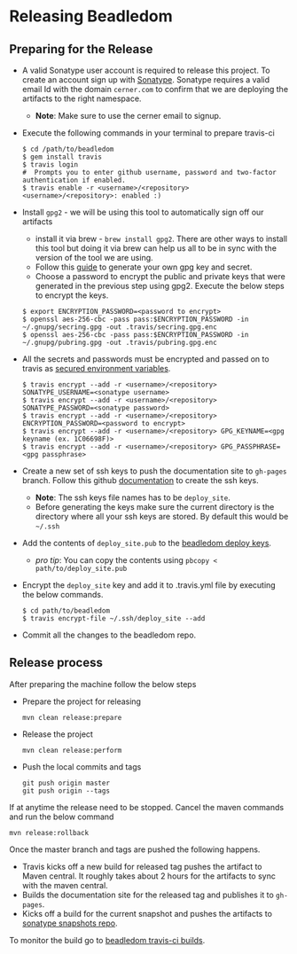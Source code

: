 # Releasing Beadledom

## Preparing for the Release

* A valid Sonatype user account is required to release this project. To create an account sign up with [Sonatype](https://issues.sonatype.org/secure/Signup!default.jspa). Sonatype requires a valid email Id with the domain `cerner.com` to confirm that we are deploying the artifacts to the right namespace.
	* **Note**: Make sure to use the cerner email to signup.
* Execute the following commands in your terminal to prepare travis-ci
    
    ```
    $ cd /path/to/beadledom
    $ gem install travis
    $ travis login
    #  Prompts you to enter github username, password and two-factor authentication if enabled.
    $ travis enable -r <username>/<repository>
    <username>/<repository>: enabled :)
	```
* Install `gpg2` - we will be using this tool to automatically sign off our artifacts
	* install it via brew - `brew install gpg2`. There are other ways to install this tool but doing it via brew can help us all to be in sync with the version of the tool we are using.
	* Follow this [guide](http://central.sonatype.org/pages/working-with-pgp-signatures.html#generating-a-key-pair) to generate your own gpg key and secret.
	* Choose a password to encrypt the public and private keys that were generated in the previous step using gpg2. Execute the below steps to encrypt the keys.
	
	```    
    $ export ENCRYPTION_PASSWORD=<password to encrypt>
    $ openssl aes-256-cbc -pass pass:$ENCRYPTION_PASSWORD -in ~/.gnupg/secring.gpg -out .travis/secring.gpg.enc
    $ openssl aes-256-cbc -pass pass:$ENCRYPTION_PASSWORD -in ~/.gnupg/pubring.gpg -out .travis/pubring.gpg.enc
	```
* All the secrets and passwords must be encrypted and passed on to travis as [secured environment variables](https://docs.travis-ci.com/user/environment-variables/#Defining-encrypted-variables-in-.travis.yml).
 
	```  
    $ travis encrypt --add -r <username>/<repository> SONATYPE_USERNAME=<sonatype username>
    $ travis encrypt --add -r <username>/<repository> SONATYPE_PASSWORD=<sonatype password>
    $ travis encrypt --add -r <username>/<repository> ENCRYPTION_PASSWORD=<password to encrypt>
    $ travis encrypt --add -r <username>/<repository> GPG_KEYNAME=<gpg keyname (ex. 1C06698F)>
    $ travis encrypt --add -r <username>/<repository> GPG_PASSPHRASE=<gpg passphrase>
    ```   
* Create a new set of ssh keys to push the documentation site to `gh-pages` branch. Follow this github [documentation](https://help.github.com/articles/generating-a-new-ssh-key-and-adding-it-to-the-ssh-agent/#generating-a-new-ssh-key) to create the ssh keys.
	* **Note**: The ssh keys file names has to be `deploy_site`.
	* Before generating the keys make sure the current directory is the directory where all your ssh keys are stored. By default this would be `~/.ssh`
* Add the contents of `deploy_site.pub` to the [beadledom deploy keys](https://github.com/cerner/beadledom/settings/keys).
	* *pro tip*: You can copy the contents using `pbcopy < path/to/deploy_site.pub`
* Encrypt the `deploy_site` key and add it to .travis.yml file by executing the below commands.

	```
	$ cd path/to/beadledom
	$ travis encrypt-file ~/.ssh/deploy_site --add
	``` 
* Commit all the changes to the beadledom repo.
 
## Release process

After preparing the machine follow the below steps

* Prepare the project for releasing

    ```
    mvn clean release:prepare
    ```

* Release the project

    ```
    mvn clean release:perform
    ```

* Push the local commits and tags

    ```
    git push origin master
    git push origin --tags

    ```

If at anytime the release need to be stopped. Cancel the maven commands and run the below command

```
mvn release:rollback
```

Once the master branch and tags are pushed the following happens.

* Travis kicks off a new build for released tag pushes the artifact to Maven central. It roughly takes about 2 hours for the artifacts to sync with the maven central.
* Builds the documentation site for the released tag and publishes it to `gh-pages`.
* Kicks off a build for the current snapshot and pushes the artifacts to [sonatype snapshots repo](https://oss.sonatype.org/content/repositories/snapshots/com/cerner/beadledom/).

To monitor the build go to [beadledom travis-ci builds](https://travis-ci.org/cerner/beadledom/builds).
